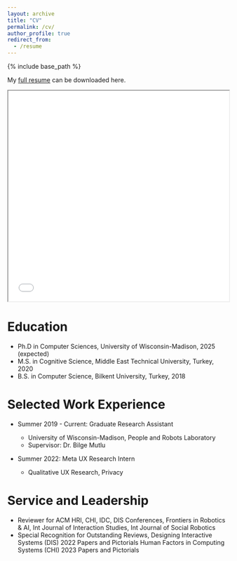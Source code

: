 ```yaml
---
layout: archive
title: "CV"
permalink: /cv/
author_profile: true
redirect_from:
  - /resume
---
```


{% include base_path %}

My [full resume](bengisucagiltay.github.io/files/Resume_BengisuCagiltay.pdf) can be downloaded here.

<iframe src="/files/Resume_BengisuCagiltay.pdf" width="100%" height="480" allow="autoplay"></iframe>

Education
======
* Ph.D in Computer Sciences, University of Wisconsin-Madison, 2025 (expected)
* M.S. in Cognitive Science, Middle East Technical University, Turkey, 2020
* B.S. in Computer Science, Bilkent University, Turkey, 2018

Selected Work Experience
======
* Summer 2019 - Current: Graduate Research Assistant
  * University of Wisconsin-Madison, People and Robots Laboratory
  * Supervisor: Dr. Bilge Mutlu

* Summer 2022: Meta UX Research Intern
  * Qualitative UX Research, Privacy


Service and Leadership
======
* Reviewer for ACM HRI, CHI, IDC, DIS Conferences, Frontiers in Robotics & AI, Int Journal of Interaction Studies, Int Journal of Social Robotics
* Special Recognition for Outstanding Reviews,
Designing Interactive Systems (DIS) 2022 Papers and Pictorials
Human Factors in Computing Systems (CHI) 2023 Papers and Pictorials

